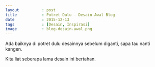 ```yaml
---
layout          : post
title           : Potret Dulu - Desain Awal Blog
date            : 2015-12-13
tags            : [Desain, Inspirasi]
image           : blog-desain-awal.png
---
```


Ada baiknya di potret dulu desainnya sebelum diganti, sapa tau nanti kangen.

Kita liat seberapa lama desain ini bertahan.